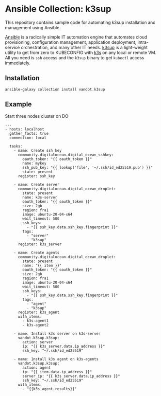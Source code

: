 # Ansible Collection: k3sup

This repository contains sample code for automating k3sup installation and management using Ansible.

[Ansible](https://www.ansible.com/) is a radically simple IT automation engine that automates cloud provisioning, configuration management, application deployment, intra-service orchestration, and many other IT needs.
[k3sup](https://k3sup.dev/) is a light-weight utility to get from zero to KUBECONFIG with [k3s](https://k3s.io/) on any local or remote VM. All you need is `ssh` access and the `k3sup` binary to get `kubectl` access immediately.

## Installation

`ansible-galaxy collection install vandot.k3sup`

## Example

Start three nodes cluster on DO

```
---
- hosts: localhost
  gather_facts: true
  connection: local

  tasks:
    - name: Create ssh key
      community.digitalocean.digital_ocean_sshkey:
        oauth_token: "{{ oauth_token }}"
        name: mykey
        ssh_pub_key: "{{ lookup('file', '~/.ssh/id_ed25519.pub') }}"
        state: present
      register: ssh_key

    - name: Create server
      community.digitalocean.digital_ocean_droplet:
        state: present
        name: k3s-server
        oauth_token: "{{ oauth_token }}"
        size: 2gb
        region: fra1
        image: ubuntu-20-04-x64
        wait_timeout: 500
        ssh_keys:
          - "{{ ssh_key.data.ssh_key.fingerprint }}"
        tags:
          - "server"
          - "k3sup"
      register: k3s_server

    - name: Create agents
      community.digitalocean.digital_ocean_droplet:
        state: present
        name: "{{ item }}"
        oauth_token: "{{ oauth_token }}"
        size: 2gb
        region: fra1
        image: ubuntu-20-04-x64
        wait_timeout: 500
        ssh_keys:
          - "{{ ssh_key.data.ssh_key.fingerprint }}"
        tags:
          - "agent"
          - "k3sup"
      register: k3s_agent
      with_items:
        - k3s-agent1
        - k3s-agent2

    - name: Install k3s server on k3s-server
      vandot.k3sup.k3sup:
        action: server
        ip: "{{ k3s_server.data.ip_address }}"
        ssh_key: "~/.ssh/id_ed25519"

    - name: Install k3s agent on k3s-agents
      vandot.k3sup.k3sup:
        action: agent
        ip: "{{ item.data.ip_address }}"
        server_ip: "{{ k3s_server.data.ip_address }}"
        ssh_key: "~/.ssh/id_ed25519"
      with_items:
        - "{{k3s_agent.results}}"
```